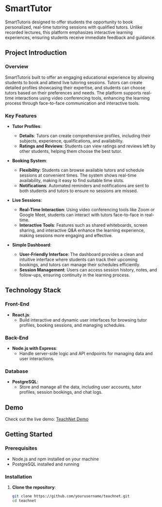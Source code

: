 
# SmartTutor

SmartTutoris designed to offer students the opportunity to book personalized, real-time tutoring sessions with qualified tutors. Unlike recorded lectures, this platform emphasizes interactive learning experiences, ensuring students receive immediate feedback and guidance.

## Project Introduction

### **Overview**

SmartTutoris built to offer an engaging educational experience by allowing students to book and attend live tutoring sessions. Tutors can create detailed profiles showcasing their expertise, and students can choose tutors based on their preferences and needs. The platform supports real-time interactions using video conferencing tools, enhancing the learning process through face-to-face communication and interactive tools.

### **Key Features**

- **Tutor Profiles**:
  - **Details**: Tutors can create comprehensive profiles, including their subjects, experience, qualifications, and availability.
  - **Ratings and Reviews**: Students can view ratings and reviews left by other students, helping them choose the best tutor.

- **Booking System**:
  - **Flexibility**: Students can browse available tutors and schedule sessions at convenient times. The system shows real-time availability, making it easy to find suitable time slots.
  - **Notifications**: Automated reminders and notifications are sent to both students and tutors to ensure no sessions are missed.

- **Live Sessions**:
  - **Real-Time Interaction**: Using video conferencing tools like Zoom or Google Meet, students can interact with tutors face-to-face in real-time.
  - **Interactive Tools**: Features such as shared whiteboards, screen sharing, and interactive Q&A enhance the learning experience, making sessions more engaging and effective.

- **Simple Dashboard**:
  - **User-Friendly Interface**: The dashboard provides a clean and intuitive interface where students can track their upcoming bookings, and tutors can manage their schedules efficiently.
  - **Session Management**: Users can access session history, notes, and follow-ups, ensuring continuity in the learning process.

## Technology Stack

### Front-End

- **React.js**:
  - Build interactive and dynamic user interfaces for browsing tutor profiles, booking sessions, and managing schedules.

### Back-End

- **Node.js with Express**:
  - Handle server-side logic and API endpoints for managing data and user interactions.

### Database

- **PostgreSQL**:
  - Store and manage all the data, including user accounts, tutor profiles, session bookings, and chat logs.

## Demo

Check out the live demo: [TeachNet Demo](https://teachnet.vercel.app)

## Getting Started

### Prerequisites

- Node.js and npm installed on your machine
- PostgreSQL installed and running

### Installation

1. **Clone the repository**:
   ```sh
   git clone https://github.com/yourusername/teachnet.git
   cd teachnet
